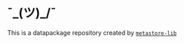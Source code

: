 # ¯\_(ツ)_/¯
This is a datapackage repository created by [`metastore-lib`](https://github.com/datopian/metastore-lib)